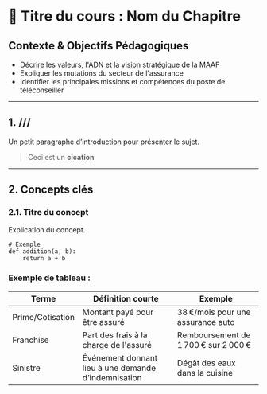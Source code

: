 # 🌺 Titre du cours : Nom du Chapitre

## Contexte & Objectifs Pédagogiques
- Décrire les valeurs, l'ADN et la vision stratégique de la MAAF
- Expliquer les mutations du secteur de l'assurance
- Identifier les principales missions et compétences du poste de téléconseiller

---

## 1. ///

Un petit paragraphe d’introduction pour présenter le sujet.

> Ceci est un **cication**

---

## 2. Concepts clés

### 2.1. Titre du concept

Explication du concept.

```
# Exemple
def addition(a, b):
    return a + b
```

### Exemple de tableau :
| Terme               | Définition courte                                              | Exemple                                                 |
|---------------------|----------------------------------------------------------------|----------------------------------------------------------|
| Prime/Cotisation    | Montant payé pour être assuré                                  | 38 €/mois pour une assurance auto                       |
| Franchise           | Part des frais à la charge de l'assuré                        | Remboursement de 1 700 € sur 2 000 €                     |
| Sinistre            | Événement donnant lieu à une demande d’indemnisation          | Dégât des eaux dans la cuisine                          |

